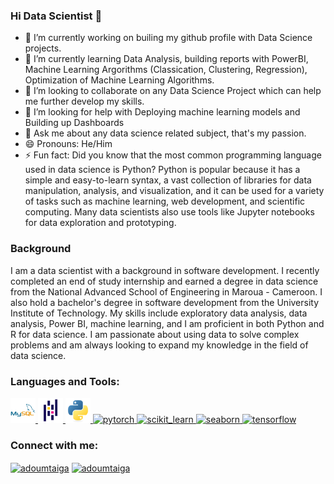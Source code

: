 ### Hi Data Scientist 👋
- 🔭 I’m currently working on builing my github profile with Data Science projects.
- 🌱 I’m currently learning Data Analysis, building reports with PowerBI, Machine Learning Argorithms (Classication, Clustering, Regression), Optimization of Machine Learning Algorithms.
- 👯 I’m looking to collaborate on any Data Science Project which can help me further develop my skills.
- 🤔 I’m looking for help with Deploying machine learning models and Building up Dashboards
- 💬 Ask me about any data science related subject, that's my passion.
- 😄 Pronouns: He/Him
- ⚡ Fun fact: Did you know that the most common programming language used in data science is Python? Python is popular because it has a simple and easy-to-learn syntax, a vast collection of libraries for data manipulation, analysis, and visualization, and it can be used for a variety of tasks such as machine learning, web development, and scientific computing. Many data scientists also use tools like Jupyter notebooks for data exploration and prototyping.

### Background

I am a data scientist with a background in software development. I recently completed an end of study internship and earned a degree in data science from the National Advanced School of Engineering in Maroua - Cameroon. I also hold a bachelor's degree in software development from the University Institute of Technology. My skills include exploratory data analysis, data analysis, Power BI, machine learning, and I am proficient in both Python and R for data science. I am passionate about using data to solve complex problems and am always looking to expand my knowledge in the field of data science.


<h3 align="left">Languages and Tools:</h3>
<p align="left"> <a href="https://www.mysql.com/" target="_blank" rel="noreferrer"> <img src="https://raw.githubusercontent.com/devicons/devicon/master/icons/mysql/mysql-original-wordmark.svg" alt="mysql" width="40" height="40"/> </a> <a href="https://pandas.pydata.org/" target="_blank" rel="noreferrer"> <img src="https://raw.githubusercontent.com/devicons/devicon/2ae2a900d2f041da66e950e4d48052658d850630/icons/pandas/pandas-original.svg" alt="pandas" width="40" height="40"/> </a> <a href="https://www.python.org" target="_blank" rel="noreferrer"> <img src="https://raw.githubusercontent.com/devicons/devicon/master/icons/python/python-original.svg" alt="python" width="40" height="40"/> </a> <a href="https://pytorch.org/" target="_blank" rel="noreferrer"> <img src="https://www.vectorlogo.zone/logos/pytorch/pytorch-icon.svg" alt="pytorch" width="40" height="40"/> </a> <a href="https://scikit-learn.org/" target="_blank" rel="noreferrer"> <img src="https://upload.wikimedia.org/wikipedia/commons/0/05/Scikit_learn_logo_small.svg" alt="scikit_learn" width="40" height="40"/> </a> <a href="https://seaborn.pydata.org/" target="_blank" rel="noreferrer"> <img src="https://seaborn.pydata.org/_images/logo-mark-lightbg.svg" alt="seaborn" width="40" height="40"/> </a> <a href="https://www.tensorflow.org" target="_blank" rel="noreferrer"> <img src="https://www.vectorlogo.zone/logos/tensorflow/tensorflow-icon.svg" alt="tensorflow" width="40" height="40"/> </a> </p>


<h3 align="left">Connect with me:</h3>
<p align="left">
<a href="https://linkedin.com/in/adoum-taiga-abdoulaye-bb29a316b" target="blank"><img align="center" src="https://raw.githubusercontent.com/rahuldkjain/github-profile-readme-generator/master/src/images/icons/Social/linked-in-alt.svg" alt="adoumtaiga" height="30" width="40" /></a>
<a href="https://kaggle.com/adoumtaiga" target="blank"><img align="center" src="https://raw.githubusercontent.com/rahuldkjain/github-profile-readme-generator/master/src/images/icons/Social/kaggle.svg" alt="adoumtaiga" height="30" width="40" /></a>
</p>
